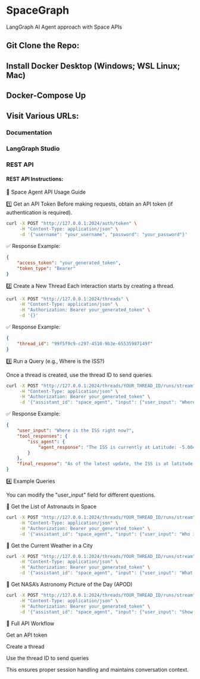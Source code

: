 # SpaceGraph
LangGraph AI Agent approach with Space APIs

## Git Clone the Repo:

## Install Docker Desktop (Windows; WSL Linux; Mac)

## Docker-Compose Up

## Visit Various URLs: 

### Documentation

### LangGraph Studio

### REST API

#### REST API Instructions:
📖 Space Agent API Usage Guide

1️⃣ Get an API Token
Before making requests, obtain an API token (if authentication is required).

``` bash
curl -X POST "http://127.0.0.1:2024/auth/token" \
     -H "Content-Type: application/json" \
     -d '{"username": "your_username", "password": "your_password"}'
```

✅ Response Example:

``` json
{
    "access_token": "your_generated_token",
    "token_type": "Bearer"
}

```

2️⃣ Create a New Thread
Each interaction starts by creating a thread.

``` bash
curl -X POST "http://127.0.0.1:2024/threads" \
     -H "Content-Type: application/json" \
     -H "Authorization: Bearer your_generated_token" \
     -d '{}'
```

✅ Response Example:

``` json
{
    "thread_id": "99f5f9c9-c297-4510-9b3e-65535987149f"
}
```

3️⃣ Run a Query (e.g., Where is the ISS?)

Once a thread is created, use the thread ID to send queries.

``` bash
curl -X POST "http://127.0.0.1:2024/threads/YOUR_THREAD_ID/runs/stream" \
     -H "Content-Type: application/json" \
     -H "Authorization: Bearer your_generated_token" \
     -d '{"assistant_id": "space_agent", "input": {"user_input": "Where is the ISS right now?"}}'
```

✅ Response Example:

``` json
{
    "user_input": "Where is the ISS right now?",
    "tool_responses": {
        "iss_agent": {
            "agent_response": "The ISS is currently at Latitude: -5.0048, Longitude: 59.0041."
        }
    },
    "final_response": "As of the latest update, the ISS is at latitude -5.0048 and longitude 59.0041. Its position changes every 90 minutes!"
}
```

4️⃣ Example Queries

You can modify the "user_input" field for different questions.

📌 Get the List of Astronauts in Space

``` bash
curl -X POST "http://127.0.0.1:2024/threads/YOUR_THREAD_ID/runs/stream" \
     -H "Content-Type: application/json" \
     -H "Authorization: Bearer your_generated_token" \
     -d '{"assistant_id": "space_agent", "input": {"user_input": "Who is in space right now?"}}'
```

📌 Get the Current Weather in a City

``` bash
curl -X POST "http://127.0.0.1:2024/threads/YOUR_THREAD_ID/runs/stream" \
     -H "Content-Type: application/json" \
     -H "Authorization: Bearer your_generated_token" \
     -d '{"assistant_id": "space_agent", "input": {"user_input": "What is the weather in Toronto right now?"}}'
```

📌 Get NASA’s Astronomy Picture of the Day (APOD)

``` bash
curl -X POST "http://127.0.0.1:2024/threads/YOUR_THREAD_ID/runs/stream" \
     -H "Content-Type: application/json" \
     -H "Authorization: Bearer your_generated_token" \
     -d '{"assistant_id": "space_agent", "input": {"user_input": "Show me NASA's Astronomy Picture of the Day."}}'
```

🔁 Full API Workflow

Get an API token

Create a thread

Use the thread ID to send queries

This ensures proper session handling and maintains conversation context.